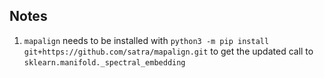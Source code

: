 ## Notes

1. `mapalign` needs to be installed with `python3 -m pip install git+https://github.com/satra/mapalign.git` to get the updated call to `sklearn.manifold._spectral_embedding`
